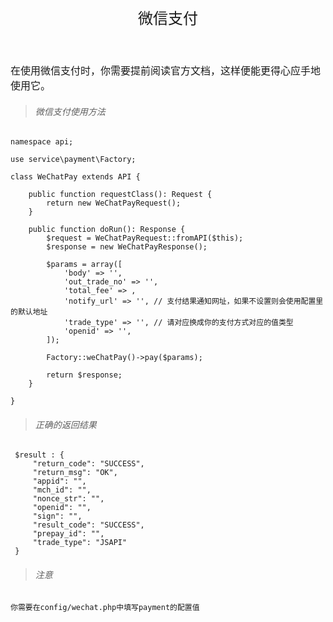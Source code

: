 <div align="center" style="height:50px">
    <font face="Microsoft YaHei UI" size=5>微信支付</font>
</div>

<div align="left" style="margin-top:40px">
    <font face="Microsoft YaHei UI" size=3>
    在使用微信支付时，你需要提前阅读官方文档，这样便能更得心应手地使用它。
    </font>
</div>

>###### 微信支付使用方法

    namespace api;
    
    use service\payment\Factory;
    
    class WeChatPay extends API {
    
        public function requestClass(): Request {
            return new WeChatPayRequest();
        }
        
        public function doRun(): Response {
            $request = WeChatPayRequest::fromAPI($this);
            $response = new WeChatPayResponse();
            
            $params = array([
                'body' => '',
                'out_trade_no' => '',
                'total_fee' => ,    
                'notify_url' => '', // 支付结果通知网址，如果不设置则会使用配置里的默认地址
                'trade_type' => '', // 请对应换成你的支付方式对应的值类型
                'openid' => '', 
            ]);
            
            Factory::weChatPay()->pay($params);
            
            return $response;
        }
            
    }
    
>###### 正确的返回结果

     $result : {
         "return_code": "SUCCESS",
         "return_msg": "OK",
         "appid": "",
         "mch_id": "",
         "nonce_str": "",
         "openid": "",
         "sign": "",
         "result_code": "SUCCESS",
         "prepay_id": "",
         "trade_type": "JSAPI"
     }
     
>###### 注意

    你需要在config/wechat.php中填写payment的配置值